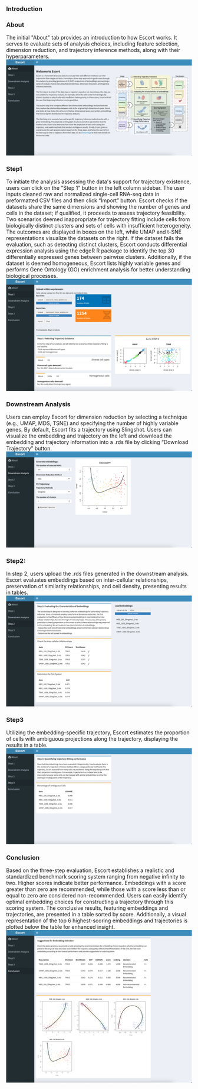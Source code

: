 ### Introduction


### About
The initial "About" tab provides an introduction to how Escort works. It serves to evaluate sets of analysis choices, including feature selection, dimension reduction, and trajectory inference methods, along with their hyperparameters.
![screen shot of the entry page](shiny_about.png)


### Step1
To initiate the analysis assessing the data's support for trajectory existence, users can click on the "Step 1" button in the left column sidebar. The user inputs cleaned raw and normalized single-cell RNA-seq data in preformatted CSV files and then click “Import” button. Escort checks if the datasets share the same dimensions and showing the number of genes and cells in the dataset; if qualified, it proceeds to assess trajectory feasibility. Two scenarios deemed inappropriate for trajectory fitting include cells from biologically distinct clusters and sets of cells with insufficient heterogeneity. The outcomes are displayed in boxes on the left, while UMAP and t-SNE representations visualize the datasets on the right. If the dataset fails the evaluation, such as detecting distinct clusters, Escort conducts differential expression analysis using the edgeR R package to identify the top 30 differentially expressed genes between pairwise clusters. Additionally, if the dataset is deemed homogeneous, Escort lists highly variable genes and performs Gene Ontology (GO) enrichment analysis for better understanding biological processes.
![screen shot of step1](shiny_step1.png)


### Downstream Analysis
Users can employ Escort for dimension reduction by selecting a technique (e.g., UMAP, MDS, TSNE) and specifying the number of highly variable genes. By default, Escort fits a trajectory using Slingshot. Users can visualize the embedding and trajectory on the left and download the embedding and trajectory information into a .rds file by clicking “Download Trajectory” button.
![screen shot of dr](shiny_dr.png)

### Step2:
In step 2, users upload the .rds files generated in the downstream analysis. Escort evaluates embeddings based on inter-cellular relationships, preservation of similarity relationships, and cell density, presenting results in tables. 
![screen shot of step2](shiny_step2.png)

### Step3
Utilizing the embedding-specific trajectory, Escort estimates the proportion of cells with ambiguous projections along the trajectory, displaying the results in a table.
![screen shot of step3](shiny_step3.png)


### Conclusion
Based on the three-step evaluation, Escort establishes a realistic and standardized benchmark scoring system ranging from negative infinity to two. Higher scores indicate better performance. Embeddings with a score greater than zero are recommended, while those with a score less than or equal to zero are considered non-recommended. Users can easily identify optimal embedding choices for constructing a trajectory through this scoring system. The conclusive results, featuring embeddings and trajectories, are presented in a table sorted by score. Additionally, a visual representation of the top 6 highest-scoring embeddings and trajectories is plotted below the table for enhanced insight.
![screen shot of conclusion](shiny_conclusion.png)
